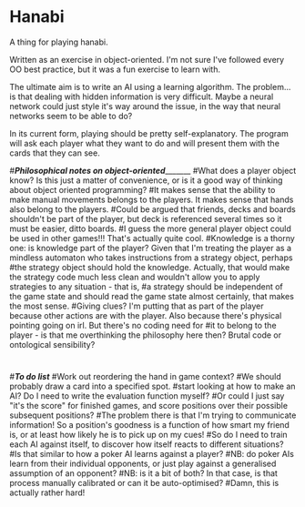 # Hanabi
A thing for playing hanabi.

Written as an exercise in object-oriented. I'm not sure I've followed every OO best practice, but it was a fun exercise to 
learn with.

The ultimate aim is to write an AI using a learning algorithm. The problem... is that dealing with hidden information is very difficult.
Maybe a neural network could just style it's way around the issue, in the way that neural networks seem to be able to do?

In its current form, playing should be pretty self-explanatory. The program will ask each player what they want to do and will
present them with the cards that they can see. 

#_______________Philosophical notes on object-oriented______________________
#What does a player object know? Is this just a matter of convenience, or is it a good way of thinking about object oriented programming?
#It makes sense that the ability to make manual movements belongs to the players. It makes sense that hands also belong to the players.
#Could be argued that friends, decks and boards shouldn't be part of the player, but deck is referenced several times so it must be easier, ditto boards.
#I guess the more general player object could be used in other games!!! That's actually quite cool.
#Knowledge is a thorny one: is knowledge part of the player? Given that I'm treating the player as a mindless automaton who takes instructions from a strategy object, perhaps 
#the strategy object should hold the knowledge. Actually, that would make the strategy code much less clean and wouldn't allow you to apply strategies to any situation - that is,
#a strategy should be independent of the game state and should read the game state almost certainly, that makes the most sense.
#Giving clues? I'm putting that as part of the player because other actions are with the player. Also because there's physical pointing going on irl. But there's no coding need for
#it to belong to the player - is that me overthinking the philosophy here then? Brutal code or ontological sensibility?
#
#_____To do list_____
#Work out reordering the hand in game context?
#We should probably draw a card into a specified spot. 
#start looking at how to make an AI? Do I need to write the evaluation function myself?
#Or could I just say "it's the score" for finished games, and score positions over their possible subsequent positions?
#The problem there is that I'm trying to communicate information! So a position's goodness is a function of how smart my friend is, or at least how likely he is to pick up on my cues!
#So do I need to train each AI against itself, to discover how itself reacts to different situations?
#Is that similar to how a poker AI learns against a player?
#NB: do poker AIs learn from their individual opponents, or just play against a generalised assumption of an opponent?
#NB: is it a bit of both? In that case, is that process manually calibrated or can it be auto-optimised?
#Damn, this is actually rather hard!
